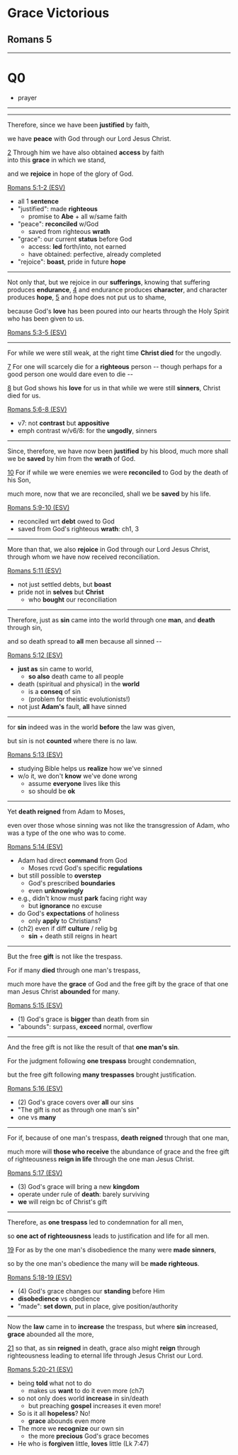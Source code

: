 <!-- .slide: <%= bg("unsplash-Jztmx9yqjBw-stars.jpg") %> id="title" -->
# Grace Victorious
## Romans 5

---
<!-- .slide: data-background="white" -->
# Q0

>>>
+ prayer

---
<!-- .slide: <%= bg("unsplash-Jztmx9yqjBw-stars.jpg") %> id="outline" class="outline" -->

---
Therefore, since we have been **justified** by faith,

we have **peace** with God through our Lord Jesus Christ.

[2](# "ref")
Through him we have also obtained **access** by faith <br>
into this **grace** in which we stand, 

and we **rejoice** in hope of the glory of God. 

[Romans 5:1-2 (ESV)](# "ref")

>>>
+ all 1 **sentence**
+ "justified": made **righteous**
  + promise to **Abe** + all w/same faith
+ "peace": **reconciled** w/God
  + saved from righteous **wrath**
+ "grace": our current **status** before God
  + access: **led** forth/into, not earned
  + have obtained: perfective, already completed
+ "rejoice": **boast**, pride in future **hope**

---
Not only that, but we rejoice in our **sufferings**, 
knowing that suffering produces **endurance**, 
[4](# "ref")
and endurance produces **character**, 
and character produces **hope**, 
[5](# "ref")
and hope does not put us to shame, 

because God's **love** has been poured into our hearts 
through the Holy Spirit who has been given to us.

[Romans 5:3-5 (ESV)](# "ref")

>>>

---
For while we were still weak, 
at the right time **Christ died** for the ungodly. 

[7](# "ref")
For one will scarcely die for a **righteous** person
-- though perhaps for a good person 
one would dare even to die --

[8](# "ref")
but God shows his **love** for us in that 
while we were still **sinners**, Christ died for us. 

[Romans 5:6-8 (ESV)](# "ref")

>>>
+ v7: not **contrast** but **appositive**
+ emph contrast w/v6/8: for the **ungodly**, sinners

---
Since, therefore, we have now been 
**justified** by his blood, much more shall we be 
**saved** by him from the **wrath** of God. 

[10](# "ref")
For if while we were enemies we were 
**reconciled** to God by the death of his Son, 

much more, now that we are reconciled, 
shall we be **saved** by his life. 

[Romans 5:9-10 (ESV)](# "ref")

>>>
+ reconciled wrt **debt** owed to God
+ saved from God's righteous **wrath**: ch1, 3

---
More than that, we also **rejoice** in God 
through our Lord Jesus Christ, 
through whom we have now received reconciliation.

[Romans 5:11 (ESV)](# "ref")

>>>
+ not just settled debts, but **boast**
+ pride not in **selves** but **Christ**
  + who **bought** our reconciliation

---
Therefore, just as **sin** came into the world 
through one **man**, and **death** through sin, 

and so death spread to **all** men because all sinned -- 

[Romans 5:12 (ESV)](# "ref")

>>>
+ **just as** sin came to world,
  + **so also** death came to all people
+ death (spiritual and physical) in the **world**
  + is a **conseq** of sin
  + (problem for theistic evolutionists!)
+ not just **Adam's** fault, **all** have sinned

---
for **sin** indeed was in the world 
**before** the law was given, 

but sin is not **counted** where there is no law. 

[Romans 5:13 (ESV)](# "ref")

>>>
+ studying Bible helps us **realize** how we've sinned
+ w/o it, we don't **know** we've done wrong
  + assume **everyone** lives like this
  + so should be **ok**

---
Yet **death reigned** from Adam to Moses, 

even over those whose sinning was 
not like the transgression of Adam, 
who was a type of the one who was to come.

[Romans 5:14 (ESV)](# "ref")

>>>
+ Adam had direct **command** from God
  + Moses rcvd God's specific **regulations**
+ but still possible to **overstep**
  + God's prescribed **boundaries**
  + even **unknowingly**
+ e.g., didn't know must **park** facing right way
  + but **ignorance** no excuse
+ do God's **expectations** of holiness
  + only **apply** to Christians?
+ (ch2) even if diff **culture** / relig bg
  + **sin** + death still reigns in heart

---
But the free **gift** is not like the trespass. 

For if many **died** through one man's trespass, 

much more have the **grace** of God 
and the free gift by the grace of that 
one man Jesus Christ **abounded** for many. 

[Romans 5:15 (ESV)](# "ref")

>>>
+ (1) God's grace is **bigger** than death from sin
+ "abounds": surpass, **exceed** normal, overflow

---
And the free gift is not like 
the result of that **one man's sin**. 

For the judgment following **one trespass**
brought condemnation, 

but the free gift following **many trespasses**
brought justification. 

[Romans 5:16 (ESV)](# "ref")

>>>
+ (2) God's grace covers over **all** our sins
+ "The gift is not as through one man's sin"
+ one vs **many**

---
For if, because of one man's trespass, 
**death reigned** through that one man, 

much more will **those who receive** the abundance 
of grace and the free gift of righteousness 
**reign in life** through the one man Jesus Christ.

[Romans 5:17 (ESV)](# "ref")

>>>
+ (3) God's grace will bring a new **kingdom**
+ operate under rule of **death**: barely surviving
+ **we** will reign bc of Christ's gift

---
Therefore, as **one trespass** led to 
condemnation for all men, 

so **one act of righteousness** leads to 
justification and life for all men. 

[19](# "ref")
For as by the one man's disobedience 
the many were **made sinners**, 

so by the one man's obedience 
the many will be **made righteous**. 

[Romans 5:18-19 (ESV)](# "ref")

>>>
+ (4) God's grace changes our **standing** before Him
+ **disobedience** vs obedience
+ "made": **set down**, put in place, give position/authority

---
Now the **law** came in to **increase** the trespass, 
but where **sin** increased, **grace** abounded all the more, 

[21](# "ref")
so that, as sin **reigned** in death, 
grace also might **reign** through righteousness 
leading to eternal life through Jesus Christ our Lord.

[Romans 5:20-21 (ESV)](# "ref")

>>>
+ being **told** what not to do
  + makes us **want** to do it even more (ch7)
+ so not only does world **increase** in sin/death
  + but preaching **gospel** increases it even more!
+ So is it all **hopeless**? No!
  + **grace** abounds even more
+ The more we **recognize** our own sin
  + the more **precious** God's grace becomes
+ He who is **forgiven** little, **loves** little (Lk 7:47)
